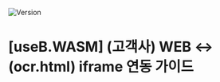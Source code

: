 ![Version](https://img.shields.io/badge/version-t1.12.3.t3-blue)

# [useB.WASM] (고객사) WEB ↔ (ocr.html) iframe  연동 가이드
